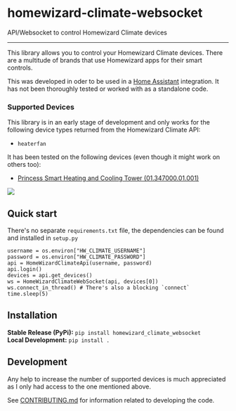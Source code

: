 # homewizard-climate-websocket

API/Websocket to control Homewizard Climate devices

---

This library allows you to control your Homewizard Climate devices. There are a multitude of brands that use Homewizard apps for their smart controls.

This was developed in oder to be used in a [Home Assistant](https://www.home-assistant.io/) integration. It has not been thoroughly tested or worked with as a standalone code.

### Supported Devices
This library is in an early stage of development and only works for the following device types returned from the Homewizard Climate API:

- `heaterfan`

It has been tested on the following devices (even though it might work on others too):
- [Princess Smart Heating and Cooling Tower (01.347000.01.001)](https://www.princesshome.eu/en-gb/princess-01-347000-01-001-smart-heating-and-01.347000.01.001)

![](https://www.princesshome.eu/product/image/large/01.347000.01.001_3.jpg)

## Quick start
There's no separate `requirements.txt` file, the dependencies can be found and installed in `setup.py`

```
username = os.environ["HW_CLIMATE_USERNAME"]
password = os.environ["HW_CLIMATE_PASSWORD"]
api = HomeWizardClimateApi(username, password)
api.login()
devices = api.get_devices()
ws = HomeWizardClimateWebSocket(api, devices[0])
ws.connect_in_thread() # There's also a blocking `connect`
time.sleep(5)
```

## Installation

**Stable Release (PyPi):** `pip install homewizard_climate_websocket`<br>
**Local Development:** `pip install .`

## Development
Any help to increase the number of supported devices is much appreciated as I only had access to the one mentioned above.

See [CONTRIBUTING.md](CONTRIBUTING.md) for information related to developing the code.

